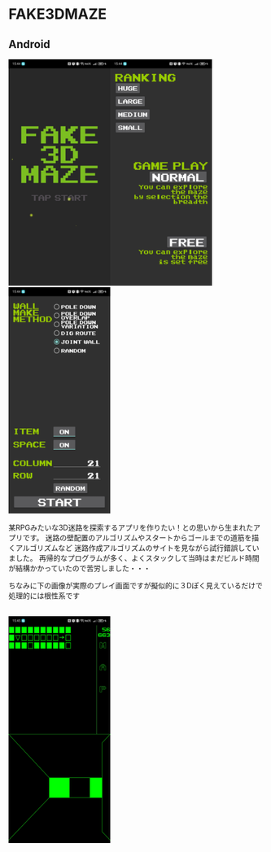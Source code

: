 # FAKE3DMAZE
## Android
<img src="1.jpg" width="200"><img src="2.jpg" width="200"><img src="3.jpg" width="200">
<br>

某RPGみたいな3D迷路を探索するアプリを作りたい！との思いから生まれたアプリです。
迷路の壁配置のアルゴリズムやスタートからゴールまでの道筋を描くアルゴリズムなど
迷路作成アルゴリズムのサイトを見ながら試行錯誤していました。
再帰的なプログラムが多く、よくスタックして当時はまだビルド時間が結構かかっていたので苦労しました・・・

ちなみに下の画像が実際のプレイ画面ですが擬似的に３Dぽく見えているだけで処理的には根性系です

<br>
<img src="4.jpg" width="200">
